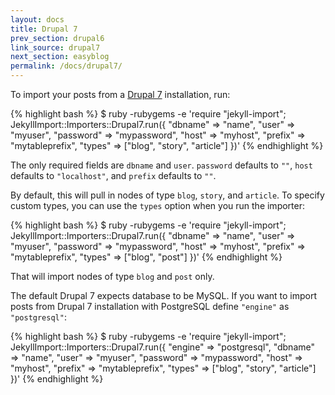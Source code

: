 ```yaml
---
layout: docs
title: Drupal 7
prev_section: drupal6
link_source: drupal7
next_section: easyblog
permalink: /docs/drupal7/
---
```


To import your posts from a [Drupal 7](http://drupal.org) installation, run:

{% highlight bash %}
$ ruby -rubygems -e 'require "jekyll-import";
    JekyllImport::Importers::Drupal7.run({
      "dbname"   => "name",
      "user"     => "myuser",
      "password" => "mypassword",
      "host"     => "myhost",
      "prefix"   => "mytableprefix",
      "types"    => ["blog", "story", "article"]
    })'
{% endhighlight %}

The only required fields are `dbname` and `user`. `password` defaults to `""`,
`host` defaults to `"localhost"`, and `prefix` defaults to `""`.

By default, this will pull in nodes of type `blog`, `story`, and `article`.
To specify custom types, you can use the `types` option when you run the
importer:

{% highlight bash %}
$ ruby -rubygems -e 'require "jekyll-import";
    JekyllImport::Importers::Drupal7.run({
      "dbname"   => "name",
      "user"     => "myuser",
      "password" => "mypassword",
      "host"     => "myhost",
      "prefix"   => "mytableprefix",
      "types"    => ["blog", "post"]
    })'
{% endhighlight %}

That will import nodes of type `blog` and `post` only.

The default Drupal 7 expects database to be MySQL. If you want to import posts
from Drupal 7 installation with PostgreSQL define `"engine"` as `"postgresql"`:

{% highlight bash %}
$ ruby -rubygems -e 'require "jekyll-import";
    JekyllImport::Importers::Drupal7.run({
      "engine"   => "postgresql", 
      "dbname"   => "name",
      "user"     => "myuser",
      "password" => "mypassword",
      "host"     => "myhost",
      "prefix"   => "mytableprefix",
      "types"    => ["blog", "story", "article"]
    })'
{% endhighlight %}
